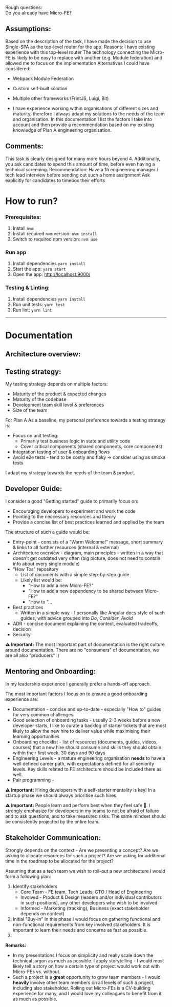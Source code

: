 Rough questions:  
Do you already have Micro-FE?



## Assumptions:
Based on the description of the task, I have made the decision to use Single-SPA as the top-level router for the app.
Reasons:
I have existing experience with this top-level router
The technology connecting the Micro-FE is likely to be easy to replace with another (e.g. Module federation) and allowed me to focus on the implementation
Alternatives I could have considered:
- Webpack Module Federation
- Custom self-built solution
- Multiple other frameworks (FrintJS, Luigi, Bit)


- I have experience working within organisations of different sizes and maturity, therefore I always adapt my solutions to the needs of the team and organisation. In this documentation I list the factors I take into account and then provide a recommendation based on my existing knowledge of Plan A engineering organisation.



## Comments:
This task is clearly designed for many more hours beyond 4.
Additionally, you ask candidates to spend this amount of time, before even having a technical screening.
Recommendation:
Have a 1h engineering manager / tech lead interview before sending out such a home assignment
Ask explicitly for candidates to timebox their efforts



# How to run?
### Prerequisites:
1. Install `nvm`
2. Install required `nvm` version: `nvm install`
3. Switch to required npm version: `nvm use`

### Run app
1. Install dependencies `yarn install`
2. Start the app: `yarn start`
3. Open the app: [http://localhost:9000/]()

### Testing & Linting:
1. Install dependencies `yarn install`
2. Run unit tests: `yarn test`
3. Run lint: `yarn lint`




-----
# Documentation

## Architecture overview:


## Testing strategy:
My testing strategy depends on multiple factors:
- Maturity of the product & expected changes
- Maturity of the codebase
- Development team skill level & preferences
- Size of the team

For Plan A
As a baseline, my personal preference towards a testing strategy is:
- Focus on unit testing:
    - Primarily test business logic in state and utility code
    - Cover critical components (shared components, core components)
- Integration testing of user & onboarding flows
- Avoid e2e tests - tend to be costly and flaky -> consider using as smoke tests

I adapt my strategy towards the needs of the team & product.


## Developer Guide:
I consider a good "Getting started" guide to primarily focus on:
- Encouraging developers to experiment and work the code
- Pointing to the neccessary resources and theory
- Provide a concise list of best practices learned and applied by the team


The structure of such a guide would be:
- Entry-point - consists of a "Warm Welcome!" message, short summary & links to all further resources (internal & external)
- Architecture overview - diagram, main principles - written in a way that doesn't get outdated very often (big picture, does not need to contain info about every single module)
- "How Tos" repository
    - List of documents with a simple step-by-step guide
    - Likely list would be:
        - "How to add a new Micro-FE?"
        - "How to add a new dependency to be shared between Micro-FE?"
        - "How to "...
- Best practices
    - Written in a simple way - I personally like Angular docs style of such guides, with advice grouped into *Do*, *Consider*, *Avoid*
- ADR - concise document explaining the context, evaluated tradeoffs, decision
- Security

**⚠️ Important:** The most important part of documentation is the right culture around documentation. There are no "consumers" of documentation, we are all also "producers" :)



## Mentoring and Onboarding:
In my leadership experience I generally prefer a hands-off approach.

The most important factors I focus on to ensure a good onboarding experience are:
- Documentation - concise and up-to-date - especially "How to" guides for very common challenges
- Good selection of onboarding tasks - usually 2-3 weeks before a new developer starts, I like to curate a backlog of starter tickets that are most likely to allow the new hire to deliver value while maximising their learning opportunities
- Onboarding checklist - list of resources (documents, guides, videos, courses) that a new hire should consume and skills they should obtain within their first week, 30 days and 90 days
- Engineering Levels - a mature engineering organisation **needs** to have a well defined career path, with expectations defined for all seniority levels. Key skills related to FE architecture should be included there as well.
- Pair programming - 


**⚠️ Important:** Hiring developers with a self-starter mentality is key! In a startup phase we should always prioritise such hires.

**⚠️ Important:** People learn and perform best when they feel safe 🤗. I strongly emphasize for developers in my teams to not be afraid of failure and to ask questions, and to take measured risks. The same mindset should be consistently projected by the entire team.

## Stakeholder Communication:
Strongly depends on the context - Are we presenting a concept? Are we asking to allocate resources for such a project? Are we asking for additional time in the roadmap to be allocated for the project?


Assuming that as a tech team we wish to roll-out a new architecture I would form a following plan:

1. Identify stakeholders
    - Core Team - FE team, Tech Leads, CTO / Head of Engineering
    - Involved - Product & Design (leaders and/or individual contributors in such positions), any other developers who wish to be involved
    - Informed - Marketing (tracking), Business (exact stakeholder depends on context)
2. Initial "Buy-in"
    In this phase I would focus on gathering functional and non-functional requirements from key involved stakeholders. It is important to learn their needs and concerns as fast as possible.
3. 

**Remarks:**
- In my presentations I focus on simplicity and really scale down the technical jargon as much as possible. I apply storytelling - I would most likely tell a story on how a certain type of project would work out with Micro-FEs vs. without.
- Such a project is a **great** opportunity to grow team members - I would **heavily** involve other team members on all levels of such a project, including also stakeholder. Rolling out Micro-FEs is a CV-building experience for many, and I would love my colleagues to benefit from it as much as possible.